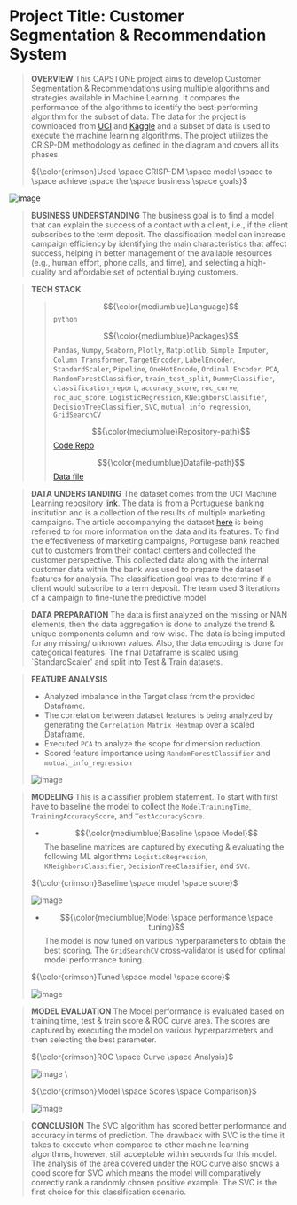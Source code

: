 
# Project Title: Customer Segmentation & Recommendation System

> **OVERVIEW** 
This CAPSTONE project aims to develop Customer Segmentation & Recommendations using multiple algorithms and strategies available in Machine Learning. It compares the performance of the algorithms to identify the best-performing algorithm for the subset of data. The data for the project is downloaded from [UCI](https://archive.ics.uci.edu/) and [Kaggle](https://www.kaggle.com/) and a subset of data is used to execute the machine learning algorithms. The project utilizes the CRISP-DM methodology as defined in the diagram and covers all its phases.  
>
>${\color{crimson}Used \space CRISP-DM \space model \space to \space achieve \space the \space business \space goals}$

![image](https://github.com/user-attachments/assets/937f6f2a-b9e1-41e8-8396-193a2c46b57a)

> **BUSINESS UNDERSTANDING**
The business goal is to find a model that can explain the success of a contact with a client, i.e., if the client subscribes to the term deposit. The classification model can increase campaign efficiency by identifying the main characteristics that affect success, helping in better management of the available resources (e.g., human effort, phone calls, and time), and selecting a high-quality and affordable set of potential buying customers.

> **TECH STACK**
>> $${\color{mediumblue}Language}$$ `python`
>> 
>> $${\color{mediumblue}Packages}$$
>> `Pandas`, `Numpy`, `Seaborn`, `Plotly`, `Matplotlib`, `Simple Imputer`, `Column Transformer`, `TargetEncoder`, `LabelEncoder`, `StandardScaler`, `Pipeline`, `OneHotEncode`, `Ordinal Encoder`, `PCA`, `RandomForestClassifier`, `train_test_split`, `DummyClassifier`, `classification_report`, `accuracy_score`, `roc_curve`, `roc_auc_score`, `LogisticRegression`, `KNeighborsClassifier`, `DecisionTreeClassifier`, `SVC`, `mutual_info_regression`, `GridSearchCV`
>>
>> $${\color{mediumblue}Repository-path}$$ [Code Repo](model_comparision.ipynb)
>>
>> $${\color{mediumblue}Datafile-path}$$ [Data file](bank-additional-full.csv)
>> 

> **DATA UNDERSTANDING**
The dataset comes from the UCI Machine Learning repository [link](https://archive.ics.uci.edu/ml/datasets/bank+marketing). The data is from a Portuguese banking institution and is a collection of the results of multiple marketing campaigns. The article accompanying the dataset [here](CRISP-DM-BANK.pdf) is being referred to for more information on the data and its features.
> To find the effectiveness of marketing campaigns, Portugese bank reached out to customers from their contact centers and collected the customer perspective. This collected data along with the internal customer data within the bank was used to prepare the dataset features for analysis. The classification goal was to determine if a client would subscribe to a term deposit. The team used 3 iterations of a campaign to fine-tune the predictive model

> **DATA PREPARATION**
The data is first analyzed on the missing or NAN elements, then the data aggregation is done to analyze the trend & unique components column and row-wise. The data is being imputed for any missing/ unknown values. Also, the data encoding is done for categorical features. The final Dataframe is scaled using `StandardScaler' and split into Test & Train datasets. 

> **FEATURE ANALYSIS**
> - Analyzed imbalance in the Target class from the provided Dataframe. 
> - The correlation between dataset features is being analyzed by generating the `Correlation Matrix Heatmap` over a scaled Dataframe.
> - Executed `PCA` to analyze the scope for dimension reduction.
> - Scored feature importance using `RandomForestClassifier` and `mutual_info_regression`
>
> ![image](https://github.com/user-attachments/assets/44f7288a-fbb8-4edb-8322-46424511a2ae)

 
> **MODELING**
> This is a classifier problem statement. To start with first have to baseline the model to collect the `ModelTrainingTime`, `TrainingAccuracyScore`, and `TestAccuracyScore`.
> 
> - $${\color{mediumblue}Baseline \space Model}$$ 
> The baseline matrices are captured by executing & evaluating the following ML algorithms `LogisticRegression`, `KNeighborsClassifier`, `DecisionTreeClassifier`, and `SVC`.
>
>${\color{crimson}Baseline \space model \space score}$
>
> ![image](https://github.com/user-attachments/assets/a1970a2b-ae22-4d7c-bb37-f5478cf2731a)
>
> - $${\color{mediumblue}Model \space performance \space tuning}$$
> The model is now tuned on various hyperparameters to obtain the best scoring. The `GridSearchCV` cross-validator is used for optimal model performance tuning.
>
>${\color{crimson}Tuned \space model \space score}$ 
>
>   ![image](https://github.com/user-attachments/assets/3872bf67-d053-43eb-ad18-abad359688c7) 

>**MODEL EVALUATION**
The Model performance is evaluated based on training time, test & train score & ROC curve area. The scores are captured by executing the model on various hyperparameters and then selecting the best parameter.
>
>${\color{crimson}ROC \space Curve \space Analysis}$
>
> ![image](https://github.com/user-attachments/assets/d65279a1-3192-49a4-b312-6597c3d8c253)     \
>
>${\color{crimson}Model \space Scores \space Comparison}$
>
>![image](https://github.com/user-attachments/assets/3a48d1b7-22c9-487a-b8e9-080e4e5c8012)

>**CONCLUSION**
> The SVC algorithm has scored better performance and accuracy in terms of prediction. The drawback with SVC is the time it takes to execute when compared to other machine learning algorithms, however, still acceptable within seconds for this model. The analysis of the area covered under the ROC curve also shows a good score for SVC which means the model will comparatively correctly rank a randomly chosen positive example. The SVC is the first choice for this classification scenario.  



   




